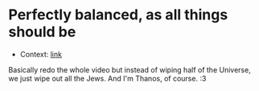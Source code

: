 # Perfectly balanced, as all things should be

* Context: [link](https://www.youtube.com/watch?v=gSh_8GELo2w)

Basically redo the whole video but instead of wiping half of the Universe, we just wipe out all the Jews. And I'm Thanos, of course. :3

